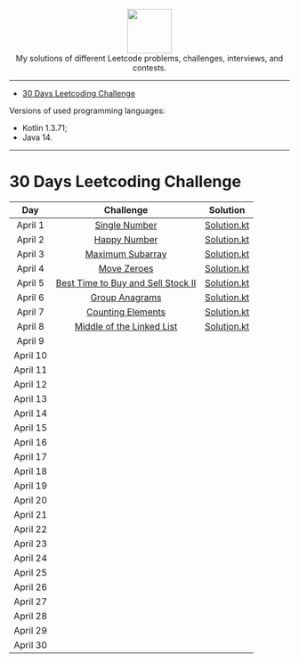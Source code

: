 <p align="center">
    <a href="https://leetcode.com/xploid/">
        <img height=80 src="https://leetcode.com/static/webpack_bundles/images/logo-dark.e99485d9b.svg">
    </a>
    <br>My solutions of different Leetcode problems, challenges, interviews, and contests.
</p>

---

* [30 Days Leetcoding Challenge](#30-days-leetcoding-challenge)

Versions of used programming languages:
* Kotlin 1.3.71;
* Java 14.

---

# 30 Days Leetcoding Challenge

|     Day    |                                                Challenge                                                                       |                                                            Solution                                                            |
|:----------:|:------------------------------------------------------------------------------------------------------------------------------:|:------------------------------------------------------------------------------------------------------------------------------:|
|  April 1   | [Single Number](https://leetcode.com/explore/challenge/card/30-day-leetcoding-challenge/528/week-1/3283/)                      | [Solution.kt](https://github.com/alexey-agafonov/leetcode/tree/master/30-days-leetcoding-challenge/April%201/src/Solution.kt)  |
|  April 2   | [Happy Number](https://leetcode.com/explore/challenge/card/30-day-leetcoding-challenge/528/week-1/3284/)                       | [Solution.kt](https://github.com/alexey-agafonov/leetcode/tree/master/30-days-leetcoding-challenge/April%202/src/Solution.kt)  |
|  April 3   | [Maximum Subarray](https://leetcode.com/explore/challenge/card/30-day-leetcoding-challenge/528/week-1/3285/)                   | [Solution.kt](https://github.com/alexey-agafonov/leetcode/tree/master/30-days-leetcoding-challenge/April%203/src/Solution.kt)  |
|  April 4   | [Move Zeroes](https://leetcode.com/explore/challenge/card/30-day-leetcoding-challenge/528/week-1/3286/)                        | [Solution.kt](https://github.com/alexey-agafonov/leetcode/tree/master/30-days-leetcoding-challenge/April%204/src/Solution.kt)  |
|  April 5   | [Best Time to Buy and Sell Stock II](https://leetcode.com/explore/challenge/card/30-day-leetcoding-challenge/528/week-1/3287/) | [Solution.kt](https://github.com/alexey-agafonov/leetcode/tree/master/30-days-leetcoding-challenge/April%205/src/Solution.kt)  |
|  April 6   | [Group Anagrams](https://leetcode.com/explore/challenge/card/30-day-leetcoding-challenge/528/week-1/3288/)                     | [Solution.kt](https://github.com/alexey-agafonov/leetcode/tree/master/30-days-leetcoding-challenge/April%206/src/Solution.kt)  |
|  April 7   | [Counting Elements](https://leetcode.com/explore/featured/card/30-day-leetcoding-challenge/528/week-1/3289/)                   | [Solution.kt](https://github.com/alexey-agafonov/leetcode/tree/master/30-days-leetcoding-challenge/April%207/src/Solution.kt)  |
|  April 8   | [Middle of the Linked List](https://leetcode.com/explore/featured/card/30-day-leetcoding-challenge/529/week-2/3290/)           | [Solution.kt](https://github.com/alexey-agafonov/leetcode/tree/master/30-days-leetcoding-challenge/April%208/src/Solution.kt)  |
|  April 9   | | |
|  April 10  | | |
|  April 11  | | |
|  April 12  | | |
|  April 13  | | |
|  April 14  | | |
|  April 15  | | |
|  April 16  | | |
|  April 17  | | |
|  April 18  | | |
|  April 19  | | |
|  April 20  | | |
|  April 21  | | |
|  April 22  | | |
|  April 23  | | |
|  April 24  | | |
|  April 25  | | |
|  April 26  | | |
|  April 27  | | |
|  April 28  | | |
|  April 29  | | |
|  April 30  | | |